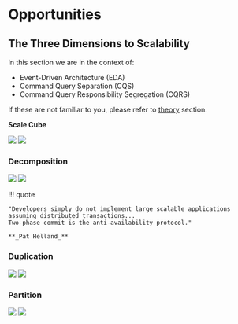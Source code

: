 # Opportunities

## The Three Dimensions to Scalability

In this section we are in the context of:

* Event-Driven Architecture (EDA)
* Command Query Separation (CQS)
* Command Query Responsibility Segregation (CQRS)

If these are not familiar to you, please refer to [theory](../theory/) section. 

**Scale Cube**

![](assets/images/scale_cube.png#only-light)
![](assets/images/scale_cube_dark.png#only-dark)

### Decomposition

![](assets/images/decomposition.png#only-light)
![](assets/images/decomposition_dark.png#only-dark)

!!! quote

    "Developers simply do not implement large scalable applications assuming distributed transactions...
    Two-phase commit is the anti-availability protocol."

    **_Pat Helland_**

### Duplication

![](assets/images/duplication.png#only-light)
![](assets/images/duplication_dark.png#only-dark)

### Partition

![](assets/images/partition.png#only-light)
![](assets/images/partition_dark.png#only-dark)